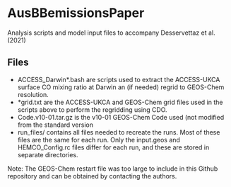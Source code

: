 # AusBBemissionsPaper
Analysis scripts and model input files to accompany Desservettaz et al. (2021)

## Files
- ACCESS_Darwin\*.bash are scripts used to extract the ACCESS-UKCA surface CO mixing ratio at Darwin an (if needed) regrid to GEOS-Chem resolution.
- \*grid.txt are the ACCESS-UKCA and GEOS-Chem grid files used in the scripts above to perform the regridding using CDO.
- Code.v10-01.tar.gz is the v10-01 GEOS-Chem Code used (not modified from the standard version
- run_files/ contains all files needed to recreate the runs. Most of these files are the same for each run. Only the input.geos and HEMCO_Config.rc files differ for each run, and these are stored in separate directories.

Note: The GEOS-Chem restart file was too large to include in this Github repository and can be obtained by contacting the authors.

